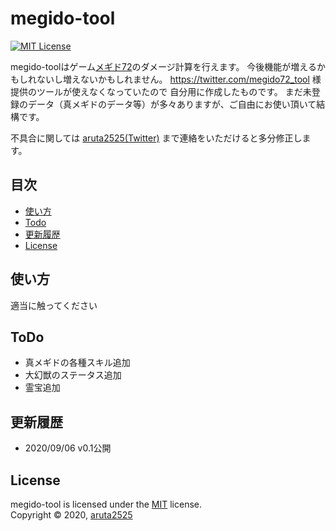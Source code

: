 # megido-tool
[![MIT License](http://img.shields.io/badge/license-MIT-blue.svg?style=flat)](LICENSE)

megido-toolはゲーム[メギド72](https://megido72-portal.com/)のダメージ計算を行えます。
今後機能が増えるかもしれないし増えないかもしれません。
https://twitter.com/megido72_tool 様 提供のツールが使えなくなっていたので
自分用に作成したものです。
まだ未登録のデータ（真メギドのデータ等）が多々ありますが、ご自由にお使い頂いて結構です。

不具合に関しては
[aruta2525(Twitter)](https://twitter.com/aruta2525)
まで連絡をいただけると多分修正します。

## 目次

  * [使い方](#使い方)
  * [Todo](#Todo)
  * [更新履歴](#更新履歴)
  * [License](#License)

## 使い方
適当に触ってください

## ToDo
- 真メギドの各種スキル追加
- 大幻獣のステータス追加
- 霊宝追加

## 更新履歴
- 2020/09/06 v0.1公開

## License
megido-tool is licensed under the [MIT](https://en.wikipedia.org/wiki/MIT_License) license.  
Copyright &copy; 2020, [aruta2525](https://twitter.com/aruta2525)